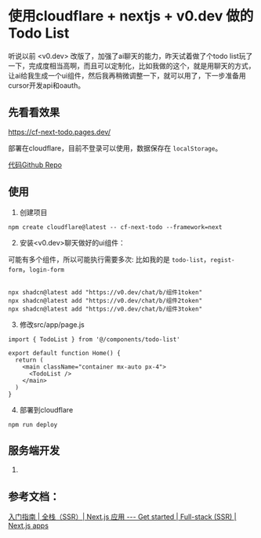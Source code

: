 # 使用cloudflare + nextjs + v0.dev 做的Todo List

听说以前 <v0.dev> 改版了，加强了ai聊天的能力，昨天试着做了个todo list玩了一下，完成度相当高啊，而且可以定制化，比如我做的这个，就是用聊天的方式，让ai给我生成一个ui组件，然后我再稍微调整一下，就可以用了，下一步准备用cursor开发api和oauth。

## 先看看效果

<https://cf-next-todo.pages.dev/>

部署在cloudflare，目前不登录可以使用，数据保存在 `localStorage`。

[代码Github Repo](https://github.com/falconchen/cf-next-todo)


## 使用

1. 创建项目
```
npm create cloudflare@latest -- cf-next-todo --framework=next
```

2. 安装<v0.dev>聊天做好的ui组件： 

可能有多个组件，所以可能执行需要多次:
比如我的是 `todo-list`，`regist-form`，`login-form`
```

npx shadcn@latest add "https://v0.dev/chat/b/组件1token"
npx shadcn@latest add "https://v0.dev/chat/b/组件2token"
npx shadcn@latest add "https://v0.dev/chat/b/组件3token"
```

3. 修改src/app/page.js

```
import { TodoList } from '@/components/todo-list'

export default function Home() {
  return (
    <main className="container mx-auto px-4">
      <TodoList />
    </main>
  )
}
```

4. 部署到cloudflare
```
npm run deploy
```


## 服务端开发 

1. 

## 参考文档：
[入门指南 | 全栈（SSR）| Next.js 应用 --- Get started | Full-stack (SSR) | Next.js apps](https://developers.cloudflare.com/pages/framework-guides/nextjs/ssr/get-started/)